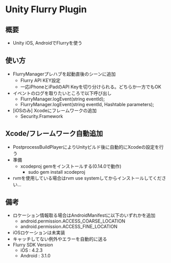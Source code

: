 Unity Flurry Plugin
===============

概要
-----
 * Unity iOS, AndroidでFlurryを使う 

使い方
--------
 * FlurryManagerプレハブを起動直後のシーンに追加
   * Flurry API KEY設定
   * 一応iPhoneとiPadのAPI Keyを切り分けられる。どちらか一方でもOK
 * イベントのログを取りたいところで以下呼び出し
   * FlurryManager.logEvent(string eventId);
   * FlurryManager.logEvent(string eventId, Hashtable parameters);
 * [iOSのみ] Xcodeにフレームワークの追加
   * Security.Framework

Xcode/フレームワーク自動追加
----------------
 * PostprocessBuildPlayerによりUnityビルド後に自動的にXcodeの設定を行う
 * 準備
   * xcodeproj gemをインストールする(0.14.0で動作)
     * sudo gem install xcodeproj
 * rvmを使用している場合はrvm use systemしてからインストールしてください...
   
備考
--------
 * ロケーション情報取る場合はAndroidManifestに以下のいずれかを追加
   * android.permission.ACCESS_COARSE_LOCATION
   * android.permission.ACCESS_FINE_LOCATION
 * iOSロケーションは未実装
 * キャッチしてない例外やエラーを自動的に送る
 * Flurry SDK Version 
    * iOS : 4.2.3
    * Android : 3.1.0
 

